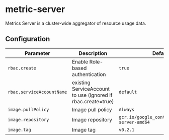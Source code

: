 # metric-server

Metrics Server is a cluster-wide aggregator of resource usage data.

## Configuration

Parameter | Description | Default
--- | --- | ---
`rbac.create` | Enable Role-based authentication | `true`
`rbac.serviceAccountName` | existing ServiceAccount to use (ignored if rbac.create=true) | `default`
`image.pullPolicy` | Image pull policy | `Always`
`image.repository` | Image repository | `gcr.io/google_containers/metrics-server-amd64`
`image.tag` | Image tag | `v0.2.1`
